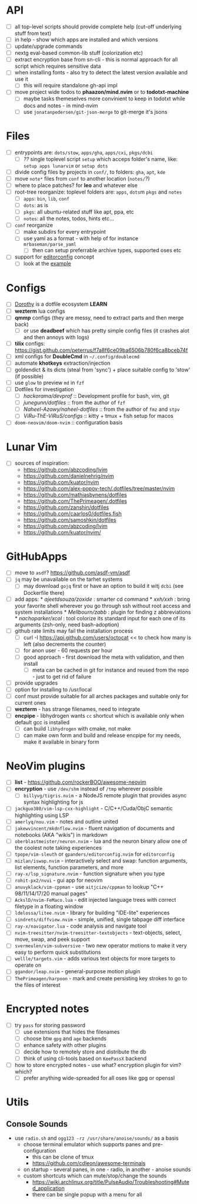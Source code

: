 # API

- [ ] all top-level scripts should provide complete help (cut-off underlying stuff from text)
- [ ] in help - show which apps are installed and which versions
- [ ] update/upgrade commands
- [ ] nextg eval-based common-lib stuff (colorization etc)
- [ ] extract encryption base from sn-cli - this is normal approach for all script which requires sensitive data
- [ ] when installing fonts - also try to detect the latest version available and use it
  - [ ] this will require standalone gh-api impl
- [ ] move project wide todos to **phaazon/mind.nvim** or to **todotxt-machine**
    - [ ] maybe tasks themeselves more convinient to keep in todotxt while docs and notes - in mind-nvim
    - [ ] use `jonatanpedersen/git-json-merge` to git-merge it's jsons

# Files

- [ ] entrypoints are: `dots/stow`, `apps/gha`, `apps/cxi`, `pkgs/dcbi`
  - [ ] *??* single toplevel script `setup` which acceps folder's name, like: `setup apps lunarvim` or `setup dots`
- [ ] divide config files by projects in `conf/`, to folders: `gha`, `apt`, `kde`
- [ ] move `note*` files from `conf` to another location (`notes/`?)
- [ ] where to place patches? for **leo** and whatever else
- [ ] root-tree reorganize: toplevel folders are: `apps`, `dots`m `pkgs` and `notes`
  - [ ] `apps`: `bin`, `lib`, `conf`
  - [ ] `dots`: as is
  - [ ] `pkgs`: all ubuntu-related stuff like apt, ppa, etc
  - [ ] `notes`: all the notes, todos, hints etc...
- [ ] `conf` reorganize
  - [ ] make subdirs for every entrypoint
  - [ ] use yaml as a format - with help of for instance `mrbaseman/parse_yaml`
    - [ ] then can setup preferrable archive types, supported oses etc
- [ ] support for [editorconfig](http://editorconfig.org/) concept
  - [ ] look at the [example](https://github.com/angular/angular.js/blob/master/.editorconfig)

# Configs

- [ ] [Dorothy](https://github.com/bevry/dorothy) is a dotfile ecosystem **LEARN**
- [ ] **wezterm** lua configs
- [ ] **qmmp** configs (they are messy, need to extract parts and then merge back)
  - [ ] or use **deadbeef** which has pretty simple config files (it crashes alot and then annoys with logs)
- [ ] **tilix** configs: https://gist.github.com/peterrus/f7a8f6ce09ba6506b780f6ca8bceb74f
- [ ] xml configs for **DoubleCmd** in `~/.config/doublecmd`
- [ ] automate **khotkeys** extraction/injection
- [ ] goldendict & its dicts (steal from 'sync') + place suitable config to 'stow' (if possible)
- [ ] use `glow` to preview `md` in `fzf`
- [ ] Dotfiles for investigation
  - [ ] *hackorama/devprof* :: Development profile for bash, vim, git
  - [ ] *junegunn/dotfiles* :: from the author of `fzf`
  - [ ] *Naheel-Azawy/naheel-dotfiles* :: from the author of `fmz` and `stpv`
  - [ ] *ViRu-ThE-ViRuS/configs* :: kitty + tmux + fish setup for macos
- [ ] `doom-neovim/doom-nvim` :: configuration basis

# Lunar Vim

- [ ] sources of inspiration:
    - https://github.com/abzcoding/lvim
    - https://github.com/danielnehrig/nvim
    - https://github.com/kuator/nvim
    - https://github.com/alex-popov-tech/.dotfiles/tree/master/nvim
    - https://github.com/mathiasbynens/dotfiles
    - https://github.com/ThePrimeagen/.dotfiles
    - https://github.com/zanshin/dotfiles
    - https://github.com/caarlos0/dotfiles.fish
    - https://github.com/samoshkin/dotfiles
    - https://github.com/abzcoding/lvim
    - https://github.com/kuator/nvim/

# GitHubApps

- [ ] move to `asdf`? https://github.com/asdf-vm/asdf
- [ ] `jq` may be unavailable on the tarhet systems
  - [ ] may download `gojq` first or have an option to build it witj `dcbi` (see Dockerfile there)
- [ ] add apps:
      * *ajeetdsouza/zoxide* : smarter cd command
      * *xxh/xxh* : bring your favorite shell wherever you go through ssh without root access and system installations
      * *Mellbourn/zabb* : plugin for finding z abbreviations
      * *nachoparker/xcol* : tool colorize its standard input for each one of its arguments (zsh-only, need bash-adoption)
- [ ] github rate limits may fail the installation process
  - [ ] curl -I https://api.github.com/users/octocat << to check how many is left (also decrements the counter)
  - [ ] for anon user - 60 requests per hour
  - [ ] good approach - first download the meta with validation, and then install
    - [ ] meta can be cached in git for instance and reused from the repo - just to get rid of failure
- [ ] provide upgrades
- [ ] option for installing to /usr/local
- [ ] conf must provide suitable for all arches packages and suitable only for current ones
- [ ] **wezterm** - has strange filenames, need to integrate
- [ ] **encpipe** - libhydrogen wants `cc` shortcut which is available only when default gcc is installed
  - [ ] can build `libhydrogen` with cmake, not make
  - [ ] can make own form and build and release encpipe for my needs, make it available in binary form

# NeoVim plugins

- [ ] **list** - https://github.com/rockerBOO/awesome-neovim
- [ ] **encryption** - use `/dev/shm` instead of `/tmp` wherever possible
  - [ ] `billyvg/tigris.nvim` - a NodeJS remote plugin that provides async syntax highlighting for js
- [ ] `jackguo380/vim-lsp-cxx-highlight` - C/C++/Cuda/ObjC semantic highlighting using LSP
- [ ] `amerlyq/nou.vim` - notes and outline united
- [ ] `jakewvincent/mkdnflow.nvim` - fluent navigation of documents and notebooks (AKA "wikis") in markdown
- [ ] `oberblastmeister/neuron.nvim` - lua and the neuron binary allow one of the coolest note taking experiences
- [ ] `tpope/vim-sleuth` or `gpanders/editorconfig.nvim` for `editorconfig`
- [ ] `mizlan/iswap.nvim` - interactively select and swap: function arguments, list elements, function parameters, and more
- [ ] `ray-x/lsp_signature.nvim` - function signature when you type
- [ ] `rohit-px2/nvui` - gui app for neovim
- [ ] `anuvyklack/vim-cppman` - use `aitjcize/cppman` to lookup "C++ 98/11/14/17/20 manual pages"
- [ ] `AckslD/nvim-FeMaco.lua` - edit injected language trees with correct filetype in a floating window
- [ ] `ldelossa/litee.nvim` - library for building "IDE-lite" experiences
- [ ] `sindrets/diffview.nvim` - simple, unified, single tabpage diff interface
- [ ] `ray-x/navigator.lua` - code analysis and navigate tool
- [ ] `nvim-treesitter/nvim-treesitter-textobjects` - text-objects, select, move, swap, and peek support
- [ ] `svermeulen/vim-subversive` -  two new operator motions to make it very easy to perform quick substitutions
- [ ] `wellle/targets.vim` - adds various text objects for  more targets to operate on
- [ ] `ggandor/leap.nvim` - general-purpose motion plugin
- [ ] `ThePrimeagen/harpoon` - mark and create persisting key strokes to go to the files of interest

# Encrypted notes

- [ ] try `pass` for storing password
  - [ ] use extensions that hides the filenames
  - [ ] choose btw `gpg` and `age` backends
  - [ ] enhance safety with other plugins
  - [ ] decide how to remotely store and distribute the db
  - [ ] think of using cli-tools based on `KeePassX` backend
- [ ] how to store encrypted notes - use what? encryption plugin for vim? which?
  - [ ] prefer anything wide-spreaded for all oses like gpg or openssl

# Utils

## Console Sounds

- use `radio.sh` and `ogg123 -rz /usr/share/anoise/sounds/` as a basis
    - choose terminal emulator which supports panes and pre-configuration
        - this can be clone of tmux
        - https://github.com/cdleon/awesome-terminals
    - on startup - several panes, in one - radio, in another - anoise sounds
    - custom shortcuts which can mute/stop/change the sounds
        - https://wiki.archlinux.org/title/PulseAudio/Troubleshooting#Muted_application
        - there can be single popup with a menu for all
    

        

